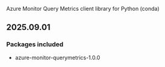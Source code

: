 Azure Monitor Query Metrics client library for Python (conda)

## 2025.09.01

### Packages included

- azure-monitor-querymetrics-1.0.0

